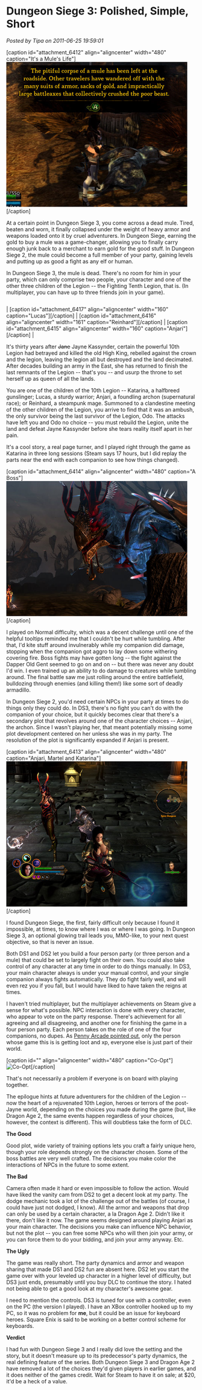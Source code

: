# Dungeon Siege 3: Polished, Simple, Short

*Posted by Tipa on 2011-06-25 19:59:01*

[caption id="attachment\_6412" align="aligncenter" width="480" caption="It's a Mule's Life"][![](../uploads/2011/06/Dungeon-Siege-III-2011-06-24-22-37-50-06.jpg "It's a Mule's Life")](../uploads/2011/06/Dungeon-Siege-III-2011-06-24-22-37-50-06.jpg)[/caption]

At a certain point in Dungeon Siege 3, you come across a dead mule. Tired, beaten and worn, it finally collapsed under the weight of heavy armor and weapons loaded onto it by cruel adventurers. In Dungeon Siege, earning the gold to buy a mule was a game-changer, allowing you to finally carry enough junk back to a merchant to earn gold for the good stuff. In Dungeon Siege 2, the mule could become a full member of your party, gaining levels and putting up as good a fight as any elf or human.

In Dungeon Siege 3, the mule is dead. There's no room for him in your party, which can only comprise two people, your character and one of the other three children of the Legion -- the Fighting Tenth Legion, that is. (In multiplayer, you can have up to three friends join in your game).




|  |  |  |
| --- | --- | --- |
| 
[caption id="attachment\_6417" align="aligncenter" width="160" caption="Lucas"][/caption]
 | 
[caption id="attachment\_6416" align="aligncenter" width="161" caption="Reinhard"][/caption]
 | 
[caption id="attachment\_6415" align="aligncenter" width="160" caption="Anjari"][/caption]
 |



It's thirty years after ~~Jane~~ Jayne Kassynder, certain the powerful 10th Legion had betrayed and killed the old High King, rebelled against the crown and the legion, leaving the legion all but destroyed and the land decimated. After decades building an army in the East, she has returned to finish the last remnants of the Legion -- that's you -- and usurp the throne to set herself up as queen of all the lands.

You are one of the children of the 10th Legion -- Katarina, a halfbreed gunslinger; Lucas, a sturdy warrior; Anjari, a foundling archon (supernatural race); or Reinhard, a steampunk mage. Summoned to a clandestine meeting of the other children of the Legion, you arrive to find that it was an ambush, the only survivor being the last survivor of the Legion, Odo. The attacks have left you and Odo no choice -- you must rebuild the Legion, unite the land and defeat Jayne Kassynder before she tears reality itself apart in her pain.

It's a cool story, a real page turner, and I played right through the game as Katarina in three long sessions (Steam says 17 hours, but I did replay the parts near the end with each companion to see how things changed).

[caption id="attachment\_6414" align="aligncenter" width="480" caption="A Boss"][![](../uploads/2011/06/Dungeon-Siege-III-2011-06-25-17-46-56-44.jpg "A Boss")](../uploads/2011/06/Dungeon-Siege-III-2011-06-25-17-46-56-44.jpg)[/caption]

I played on Normal difficulty, which was a decent challenge until one of the helpful tooltips reminded me that I couldn't be hurt while tumbling. After that, I'd kite stuff around invulnerably while my companion did damage, stopping when the companion got aggro to lay down some withering covering fire. Boss fights may have gotten long -- the fight against the Dapper Old Gent seemed to go on and on -- but there was never any doubt I'd win. I even trained up an ability to do damage to creatures while tumbling around. The final battle saw me just rolling around the entire battlefield, bulldozing through enemies (and killing them!) like some sort of deadly armadillo.

In Dungeon Siege 2, you'd need certain NPCs in your party at times to do things only they could do. In DS3, there's no fight you can't do with the companion of your choice, but it quickly becomes clear that there's a secondary plot that revolves around one of the character choices -- Anjari, the archon. Since I wasn't playing her, that meant potentially missing some plot development centered on her unless she was in my party. The resolution of the plot is significantly expanded if Anjari is present.

[caption id="attachment\_6413" align="aligncenter" width="480" caption="Anjari, Martel and Katarina"]![](../uploads/2011/06/Dungeon-Siege-III-2011-06-25-17-32-48-64.jpg "Anjari, Martel and Katarina")[/caption]

I found Dungeon Siege, the first, fairly difficult only because I found it impossible, at times, to know where I was or where I was going. In Dungeon Siege 3, an optional glowing trail leads you, MMO-like, to your next quest objective, so that is never an issue.

Both DS1 and DS2 let you build a four person party (or three person and a mule) that could be set to largely fight on their own. You could also take control of any character at any time in order to do things manually. In DS3, your main character always is under your manual control, and your single companion always fights automatically. They do fight fairly well, and will even rez you if you fall, but I would have liked to have taken the reigns at times.

I haven't tried multiplayer, but the multiplayer achievements on Steam give a sense for what's possible. NPC interaction is done with every character, who appear to vote on the party response. There's achievement for all agreeing and all disagreeing, and another one for finishing the game in a four person party. Each person takes on the role of one of the four companions, no dupes. As [Penny Arcade pointed out](http://www.penny-arcade.com/comic/2011/6/22/), only the person whose game this is is getting loot and xp, everyone else is just part of their world. 

[caption id="" align="aligncenter" width="480" caption="Co-Opt"]![Co-Opt](http://art.penny-arcade.com/photos/i-B2C3Rr8/0/L/i-B2C3Rr8-L.jpg "Co-Opt")[/caption]

That's not necessarily a problem if everyone is on board with playing together.

The epilogue hints at future adventurers for the children of the Legion -- now the heart of a rejuvenated 10th Legion, heroes or terrors of the post-Jayne world, depending on the choices you made during the game (but, like Dragon Age 2, the same events happen regardless of your choices, however, the context is different). This will doubtless take the form of DLC.

**The Good**

Good plot, wide variety of training options lets you craft a fairly unique hero, though your role depends strongly on the character chosen. Some of the boss battles are very well crafted. The decisions you make color the interactions of NPCs in the future to some extent.

**The Bad**

Camera often made it hard or even impossible to follow the action. Would have liked the vanity cam from DS2 to get a decent look at my party. The dodge mechanic took a lot of the challenge out of the battles (of course, I could have just not dodged, I know). All the armor and weapons that drop can only be used by a certain character, a la Dragon Age 2. Didn't like it there, don't like it now. The game seems designed around playing Anjari as your main character. The decisions you make can influence NPC behavior, but not the plot -- you can free some NPCs who will then join your army, or you can force them to do your bidding, and join your army anyway. Etc.

**The Ugly**

The game was really short. The party dynamics and armor and weapon sharing that made DS1 and DS2 fun are absent here. DS2 let you start the game over with your leveled up character in a higher level of difficulty, but DS3 just ends, presumably until you buy DLC to continue the story. I hated not being able to get a good look at my character's awesome gear.

I need to mention the controls. DS3 is tuned for use with a controller, even on the PC (the version I played). I have an XBox controller hooked up to my PC, so it was no problem for **me**, but it could be an issue for keyboard heroes. Square Enix is said to be working on a better control scheme for keyboards.

**Verdict**

I had fun with Dungeon Siege 3 and I really did love the setting and the story, but it doesn't measure up to its predecessor's party dynamics, the real defining feature of the series. Both Dungeon Siege 3 and Dragon Age 2 have removed a lot of the choices they'd given players in earlier games, and it does neither of the games credit. Wait for Steam to have it on sale; at $20, it'd be a heck of a value.

